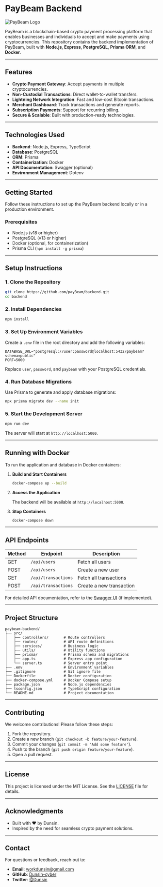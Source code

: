 # **PayBeam Backend**

![PayBeam Logo](https://via.placeholder.com/150) <!-- Add your logo here -->

PayBeam is a blockchain-based crypto payment processing platform that enables businesses and individuals to accept and make payments using cryptocurrencies. This repository contains the backend implementation of PayBeam, built with **Node.js**, **Express**, **PostgreSQL**, **Prisma ORM**, and **Docker**.

---

## **Features**

- **Crypto Payment Gateway**: Accept payments in multiple cryptocurrencies.
- **Non-Custodial Transactions**: Direct wallet-to-wallet transfers.
- **Lightning Network Integration**: Fast and low-cost Bitcoin transactions.
- **Merchant Dashboard**: Track transactions and generate reports.
- **Subscription Payments**: Support for recurring billing.
- **Secure & Scalable**: Built with production-ready technologies.

---

## **Technologies Used**

- **Backend**: Node.js, Express, TypeScript
- **Database**: PostgreSQL
- **ORM**: Prisma
- **Containerization**: Docker
- **API Documentation**: Swagger (optional)
- **Environment Management**: Dotenv

---

## **Getting Started**

Follow these instructions to set up the PayBeam backend locally or in a production environment.

### **Prerequisites**

- Node.js (v18 or higher)
- PostgreSQL (v13 or higher)
- Docker (optional, for containerization)
- Prisma CLI (`npm install -g prisma`)

---

## **Setup Instructions**

### **1. Clone the Repository**

```bash
git clone https://github.com/payBeam/backend.git
cd backend
```

### **2. Install Dependencies**

```bash
npm install
```

### **3. Set Up Environment Variables**

Create a `.env` file in the root directory and add the following variables:

```env
DATABASE_URL="postgresql://user:password@localhost:5432/paybeam?schema=public"
PORT=5000
```

Replace `user`, `password`, and `paybeam` with your PostgreSQL credentials.

### **4. Run Database Migrations**

Use Prisma to generate and apply database migrations:

```bash
npx prisma migrate dev --name init
```

### **5. Start the Development Server**

```bash
npm run dev
```

The server will start at `http://localhost:5000`.

---

## **Running with Docker**

To run the application and database in Docker containers:

1. **Build and Start Containers**

   ```bash
   docker-compose up --build
   ```

2. **Access the Application**

   The backend will be available at `http://localhost:5000`.

3. **Stop Containers**

   ```bash
   docker-compose down
   ```

---

## **API Endpoints**

| Method | Endpoint          | Description                     |
|--------|-------------------|---------------------------------|
| GET    | `/api/users`      | Fetch all users                 |
| POST   | `/api/users`      | Create a new user               |
| GET    | `/api/transactions` | Fetch all transactions         |
| POST   | `/api/transactions` | Create a new transaction       |

For detailed API documentation, refer to the [Swagger UI](#) (if implemented).

---

## **Project Structure**

```
paybeam-backend/
├── src/
│   ├── controllers/       # Route controllers
│   ├── routes/            # API route definitions
│   ├── services/          # Business logic
│   ├── utils/             # Utility functions
│   ├── prisma/            # Prisma schema and migrations
│   ├── app.ts             # Express app configuration
│   └── server.ts          # Server entry point
├── .env                   # Environment variables
├── .gitignore             # Git ignore file
├── Dockerfile             # Docker configuration
├── docker-compose.yml     # Docker Compose setup
├── package.json           # Node.js dependencies
├── tsconfig.json          # TypeScript configuration
└── README.md              # Project documentation
```

---

## **Contributing**

We welcome contributions! Please follow these steps:

1. Fork the repository.
2. Create a new branch (`git checkout -b feature/your-feature`).
3. Commit your changes (`git commit -m 'Add some feature'`).
4. Push to the branch (`git push origin feature/your-feature`).
5. Open a pull request.

---

## **License**

This project is licensed under the MIT License. See the [LICENSE](LICENSE) file for details.

---

## **Acknowledgments**

- Built with ❤️ by Dunsin.
- Inspired by the need for seamless crypto payment solutions.

---

## **Contact**

For questions or feedback, reach out to:

- **Email**: workdunsin@gmail.com
- **GitHub**: [Dunsin-cyber](https://github.com/Dunsin-cyber)
- **Twitter**: [@Dunsin](https://twitter.com/Abisuwa_Dunsin)
